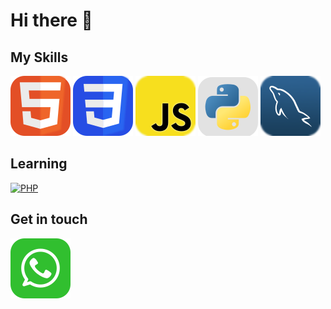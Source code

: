  <link rel="stylesheet" href="css/style.css" />

# Hi there 👋

## My Skills
[![HTML icon](./assets/icons/HTML.svg)](#) [![CSS icon](./assets/icons/CSS.svg)](#) [![JavaScript icon](./assets/icons/JavaScript.svg)](#) [![Python icon](./assets/icons/Python.svg)](#) [![MySQL icon](./assets/icons/MySQL.svg)](#)

## Learning
<a href="https://php.net">
        <img
            alt="PHP"
            src="https://www.php.net/images/logos/new-php-logo.svg"
            width="120">
    </a>

## Get in touch

[![Whatsapp icon](./assets/icons/Whatsapp.svg)](https://wa.me/6285849910396)

<!--
**ahmadsyaifuddin-99/ahmadsyaifuddin-99** is a ✨ _special_ ✨ repository because its `README.md` (this file) appears on your GitHub profile.

Here are some ideas to get you started:

- 🔭 I’m currently working on ...
- 🌱 I’m currently learning ...
- 👯 I’m looking to collaborate on ...
- 🤔 I’m looking for help with ...
- 💬 Ask me about ...
- 📫 How to reach me: ...
- 😄 Pronouns: ...
- ⚡ Fun fact: ...
-->


